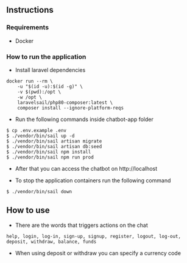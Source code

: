 ## Instructions

### Requirements
- Docker

### How to run the application
- Install laravel dependencies
```
docker run --rm \
    -u "$(id -u):$(id -g)" \
    -v $(pwd):/opt \
    -w /opt \
    laravelsail/php80-composer:latest \
    composer install --ignore-platform-reqs
```
- Run the following commands inside chatbot-app folder
```
$ cp .env.example .env
$ ./vendor/bin/sail up -d
$ ./vendor/bin/sail artisan migrate
$ ./vendor/bin/sail artisan db:seed
$ ./vendor/bin/sail npm install
$ ./vendor/bin/sail npm run prod
 ```

- After that you can access the chatbot on http://localhost

- To stop the application containers run the following command
 ```
 $ ./vendor/bin/sail down
 ```

## How to use
- There are the words that triggers actions on the chat
```
help, login, log-in, sign-up, signup, register, logout, log-out, deposit, withdraw, balance, funds
```
- When using deposit or withdraw you can specify a currency code
